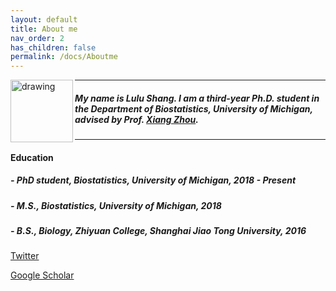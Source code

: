 ```yaml
---
layout: default
title: About me
nav_order: 2
has_children: false
permalink: /docs/Aboutme
---
```



<img align="left" src="/images/lulu.jpeg" alt="drawing" width="100"/>      


---
##### My name is Lulu Shang. I am a third-year Ph.D. student in the Department of Biostatistics, University of Michigan, advised by Prof. [Xiang Zhou](http://xzlab.org).  
---

  
#### Education ####

##### - PhD student, Biostatistics, University of Michigan, 2018 - Present
##### - M.S., Biostatistics, University of Michigan, 2018
##### - B.S., Biology, Zhiyuan College, Shanghai Jiao Tong University, 2016



[Twitter](https://twitter.com/shang_lulu)

[Google Scholar](https://scholar.google.com/citations?user=tkt5ZOYAAAAJ&hl=zh-CN&authuser=1)
